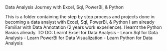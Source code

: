 Data Analysis Journey with Excel, Sql, PowerBi, & Python 

This is a folder containing the step by step process and projects done in becoming a data analyst with Excel, Sql, PowerBi, & Python 
I am already Familiar with Data Annotation (2 years work experience). I learnt the Python Basics already.
TO DO: Learnt Excel for Data Analysis - Learn Sql for Data Analysis - Learn PowerBi for Data Visualization - Learn Python for Data Analysis
